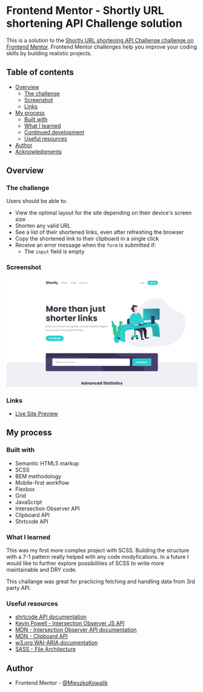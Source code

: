 # Frontend Mentor - Shortly URL shortening API Challenge solution

This is a solution to the [Shortly URL shortening API Challenge challenge on Frontend Mentor](https://www.frontendmentor.io/challenges/url-shortening-api-landing-page-2ce3ob-G). Frontend Mentor challenges help you improve your coding skills by building realistic projects.

## Table of contents

- [Overview](#overview)
  - [The challenge](#the-challenge)
  - [Screenshot](#screenshot)
  - [Links](#links)
- [My process](#my-process)
  - [Built with](#built-with)
  - [What I learned](#what-i-learned)
  - [Continued development](#continued-development)
  - [Useful resources](#useful-resources)
- [Author](#author)
- [Acknowledgments](#acknowledgments)

## Overview

### The challenge

Users should be able to:

- View the optimal layout for the site depending on their device's screen size
- Shorten any valid URL
- See a list of their shortened links, even after refreshing the browser
- Copy the shortened link to their clipboard in a single click
- Receive an error message when the `form` is submitted if:
  - The `input` field is empty

### Screenshot

![](./screenshot.png)

### Links

- [Live Site Preview](https://mieszkokowalik.github.io/url-shortening-api-master/)

## My process

### Built with

- Semantic HTML5 markup
- SCSS
- BEM methodology
- Mobile-first workflow
- Flexbox
- Grid
- JavaScript
- Intersection Observer API
- Clipboard API
- Shrtcode API

### What I learned

This was my first more complex project with SCSS. Building the structure with a 7-1 pattern really helped with any code modyfications. In a future I would like to further explore possibilities of SCSS to write more maintainable and DRY code.

This challange was great for practicing fetching and handling data from 3rd party API.

### Useful resources

- [shrtcode API documentation](https://shrtco.de/docs/)
- [Kevin Powell - Intersection Observer JS API](https://www.youtube.com/watch?v=T8EYosX4NOo&ab_channel=KevinPowell/)
- [MDN - Intersection Observer API documentation](https://developer.mozilla.org/en-US/docs/Web/API/Intersection_Observer_API)
- [MDN - Clipboard API](https://developer.mozilla.org/en-US/docs/Web/API/Clipboard_API)
- [w3.org WAI-ARIA documentation](https://www.w3.org/TR/wai-aria-practices-1.1/?fbclid=IwAR1wN3ZzDP4Fzy6uaYRdQiYYfaXtac2vfyA58KMBnFwWW69R0oaEvPMLQvc#disclosure)
- [SASS - File Architecture](https://sass-guidelin.es/#architecture)

## Author

- Frontend Mentor - [@MieszkoKowalik](https://www.frontendmentor.io/profile/MieszkoKowalik)
